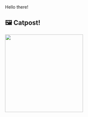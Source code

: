 Hello there!



## 🖼️ Catpost!

<sub>
    <img src="https://cdn2.thecatapi.com/images/9ql.jpg" height="256">
</sub>

